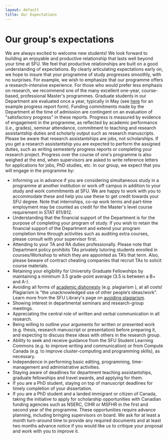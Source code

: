 ```yaml
---
layout: default
title: Our Expectations
---
```


# Our group's expectations
We are always excited to welcome new students! We look forward to building an enjoyable and productive relationship that lasts well beyond your time at SFU. We feel that productive relationships are built on a good understanding of expectations. By clearly articulating expectations early on, we hope to insure that your programme of study progresses smoothly, with no surprises. For example, we wish to emphasize that our programme offers a research-intensive experience. For those who would prefer less emphasis on research, we recommend one of the many excellent one-year,  course-based, professional  Master's programmes. Graduate students in our Department are evaluated once a year, typically in May (see [here](https://stat.sfu.ca/content/dam/sfu/stat/documents/Statgen/Progress_report_2011_form.doc) for an example progress report form). Funding commitments made by the Department at the time of admission are contingent on an evaluation of "satisfactory progress" in these reports. Progress is measured by evidence of engagement in the programme, as reflected by academic performance (i.e., grades), seminar attendance, commitment to teaching and research assistantship duties and scholarly output such as research manuscripts. Please be aware that research assistantships are jobs, not scholarships. If you get a research assistantship you are expected to perform the assigned duties, such as writing semesterly progress reports or completing your research project. Progress over the course of one's programme is also weighed at the end, when supervisors are asked to write reference letters for applications for jobs, PhD studies, etc. In our group, we expect that you will engage in the programme by:

* Informing us in advance if you are considering simultaneous study in a programme at another institution or work off campus in addition to your study and work commitments at SFU. We are happy to work with you to accommodate these and help you use these to get credit towards your SFU degree.  Note that internships, co-op work terms and part-time employment may be counted as credit for the Master's level course requirement in STAT 811/812.
* Understanding that the financial support of the Department is for the purpose of completing your program of study. If you wish to retain the financial support of the Department and extend your program completion time through activities such as auditing extra courses, please consult with your supervisor first.  
* Attending to your TA and RA duties professionally. Please note that Department policy prohibits TAs privately tutoring students enrolled in
courses/Workshop to which they are appointed as TA’s that term. Also, please beware of contract cheating companies that recruit TAs to solicit course materials.
* Retaining your eligibility for University Graduate Fellowships by maintaining a minimum 3.5 grade-point average (3.5 is between a B+ and A-).
* Avoiding all forms of [academic dishonesty](https://www.sfu.ca/students/academicintegrity/what-is-it.html) (e.g. plagiarism ), at all costs! Plagiarism is "the unacknowledged use of other people’s ideas/work". Learn more from the SFU Library's page on [avoiding plagiarism](https://www.lib.sfu.ca/help/academic-integrity/plagiarism).
* Showing interest in departmental seminars and research-group meetings.
* Appreciating the central role of written and verbal communication in all research.
* Being willing to outline your arguments for written or presented work (e.g. thesis, research manuscript or presentation) before preparing it, and expecting to discuss these ideas with others in the research group. 
* Ability to seek and receive guidance from the SFU Student Learning Commons (e.g. to improve writing and communication) or from Compute Canada (e.g. to improve cluster-computing and programming skills), as necessary.
* Independence in performing basic editing, programming, time-management and administrative activities.
* Staying aware of deadlines for department teaching assistantships, graduate fellowships and travel awards, and applying for them.
* If you are a PhD student, staying on top of manuscript deadlines for timely completion of your dissertation.
* If you are a PhD student and a landed immigrant or citizen of Canada, taking the initiative to apply for scholarship opportunities with Canadian funding agencies such as NSERC, CIHR or MSFHR in the first and second year of the programme. These opportunities require advance planning, including bringing supervisors on board. We ask for at least a month turn-around time to provide any required documents and at least two months advance notice if you would like us to critique your proposal and work with you to improve it.

